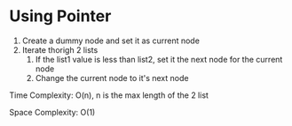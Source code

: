# Using Pointer

1. Create a dummy node and set it as current node
2. Iterate thorigh 2 lists
   1. If the list1 value is less than list2, set it the next node for the current node
   2. Change the current node to it's next node

Time Complexity: O(n), n is the max length of the 2 list

Space Complexity: O(1)
